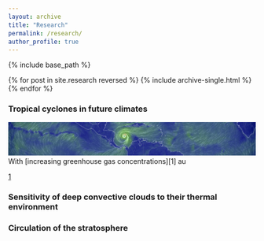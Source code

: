 ```yaml
---
layout: archive
title: "Research"
permalink: /research/
author_profile: true
---
```


{% include base_path %}

{% for post in site.research reversed %}
  {% include archive-single.html %}
{% endfor %}

### Tropical cyclones in future climates
![ ](../images/TC.png)
With [increasing greenhouse gas concentrations][1] au

[1](https://www.esrl.noaa.gov/gmd/ccgg/trends/)



### Sensitivity of deep convective clouds to their thermal environment

### Circulation of the stratosphere
